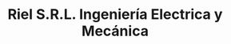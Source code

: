 ---
title: "Riel S.R.L. Ingeniería Electrica y Mecánica"
url: /posadas/riel-s-r-l-ingenieria-electrica-y-mecanica/
shop: Allgemein
---
